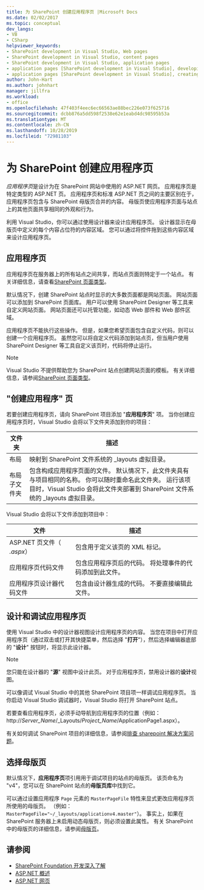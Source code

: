 ```yaml
---
title: 为 SharePoint 创建应用程序页 |Microsoft Docs
ms.date: 02/02/2017
ms.topic: conceptual
dev_langs:
- VB
- CSharp
helpviewer_keywords:
- SharePoint development in Visual Studio, Web pages
- SharePoint development in Visual Studio, content pages
- SharePoint development in Visual Studio, application pages
- application pages [SharePoint development in Visual Studio], developing
- application pages [SharePoint development in Visual Studio], creating
author: John-Hart
ms.author: johnhart
manager: jillfra
ms.workload:
- office
ms.openlocfilehash: 47f403f4eec6ec66563ae88bec226e073f625716
ms.sourcegitcommit: dcbb876a5dd598f2538e62e1eabd4dc98595b53a
ms.translationtype: MT
ms.contentlocale: zh-CN
ms.lasthandoff: 10/28/2019
ms.locfileid: "72981103"
---
```

# <a name="create-application-pages-for-sharepoint"></a>为 SharePoint 创建应用程序页
  *应用程序页*是设计为在 SharePoint 网站中使用的 ASP.NET 网页。 应用程序页是特定类型的 ASP.NET 页。 应用程序页和标准 ASP.NET 页之间的主要区别在于，应用程序页包含与 SharePoint 母版页合并的内容。 母版页使应用程序页面与站点上的其他页面共享相同的外观和行为。

 利用 Visual Studio，你可以通过使用设计器来设计应用程序页。 设计器显示在母版页中定义的每个内容占位符的内容区域。 您可以通过将控件拖到这些内容区域来设计应用程序页。

## <a name="application-pages"></a>应用程序页
 应用程序页在服务器上的所有站点之间共享，而站点页面则特定于一个站点。 有关详细信息，请查看[SharePoint 页面类型](/previous-versions/office/developer/sharepoint-2010/aa979592(v=office.14))。

 默认情况下，创建 SharePoint 站点时显示的大多数页面都是网站页面。 网站页面可以添加到 SharePoint 页面库。 用户可以使用 SharePoint Designer 等工具来自定义网站页面。 网站页面还可以托管功能，如动态 Web 部件和 Web 部件区域。

 应用程序页不能执行这些操作。 但是，如果您希望页面包含自定义代码，则可以创建一个应用程序页。 虽然您可以将自定义代码添加到站点页，但当用户使用 SharePoint Designer 等工具自定义该页时，代码将停止运行。

> [!NOTE]
> Visual Studio 不提供帮助您为 SharePoint 站点创建网站页面的模板。 有关详细信息，请参阅[SharePoint 页面类型](/previous-versions/office/developer/sharepoint-2010/aa979592(v=office.14))。

## <a name="create-an-application-page"></a>"创建应用程序" 页
 若要创建应用程序页，请向 SharePoint 项目添加 "**应用程序页**" 项。 当你创建应用程序页时，Visual Studio 会将以下文件夹添加到你的项目：

|文件夹|描述|
|------------|-----------------|
|布局|映射到 SharePoint 文件系统的 _layouts 虚拟目录。|
|布局子文件夹|包含构成应用程序页面的文件。 默认情况下，此文件夹具有与项目相同的名称。 你可以随时重命名此文件夹。 运行该项目时，Visual Studio 会将此文件夹部署到 SharePoint 文件系统的 _layouts 虚拟目录。|

 Visual Studio 会将以下文件添加到项目中：

|文件|描述|
|----------|-----------------|
|ASP.NET 页文件（ *.aspx*）|包含用于定义该页的 XML 标记。|
|应用程序页代码文件|包含应用程序页后的代码。 将处理事件的代码添加到此文件。|
|应用程序页设计器代码文件|包含由设计器生成的代码。 不要直接编辑此文件。|

## <a name="design-and-debug-an-application-page"></a>设计和调试应用程序页
 使用 Visual Studio 中的设计器视图设计应用程序页的内容。 当您在项目中打开应用程序页（通过双击或打开其快捷菜单，然后选择 "**打开**"），然后选择编辑器底部的 "**设计**" 按钮时，将显示此设计器。

> [!NOTE]
> 您只能在设计器的 "**源**" 视图中设计此页。 对于应用程序页，禁用设计器的**设计**视图。

 可以像调试 Visual Studio 中的其他 SharePoint 项目项一样调试应用程序页。 当你启动 Visual Studio 调试器时，Visual Studio 将打开 SharePoint 站点。

 若要查看应用程序页，必须手动导航到应用程序页的位置（例如： http://<em>Server_Name</em>/_Layouts/*Project_Name*/ApplicationPage1.aspx）。

 有关如何调试 SharePoint 项目的详细信息，请参阅[排查 sharepoint 解决方案问题](../sharepoint/troubleshooting-sharepoint-solutions.md)。

## <a name="choose-a-master-page"></a>选择母版页
 默认情况下，**应用程序页**项引用用于调试项目的站点的母版页。 该页命名为 "v4"，您可以在 SharePoint 站点的**母版页库**中找到它。

 可以通过设置应用程序 `Page` 元素的 `MasterPageFile` 特性来显式更改应用程序页所使用的母版页。 （例如： `MasterPageFile="~/_layouts/applicationv4.master"`）。 事实上，如果在 SharePoint 服务器上未启用动态母版页，则必须设置此属性。 有关 SharePoint 中的母版页的详细信息，请参阅[母版页](/previous-versions/office/developer/sharepoint-2010/ms443795(v=office.14))。

## <a name="see-also"></a>请参阅
- [SharePoint Foundation 开发深入了解](/previous-versions/office/developer/sharepoint-2010/ee539092(v=office.14))
- [ASP.NET 概述](/aspnet/overview)
- [ASP.NET 网页](/aspnet/web-pages/index)
